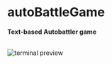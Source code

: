 # autoBattleGame
<b>Text-based Autobattler game</b>

<br>
<img src="https://i.imgur.com/bLFJn7t.png" alt="terminal preview" />
